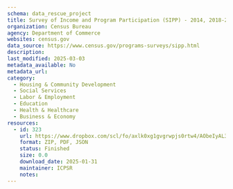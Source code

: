 ```yaml
---
schema: data_rescue_project 
title: Survey of Income and Program Participation (SIPP) - 2014, 2018-2023
organization: Census Bureau
agency: Department of Commerce
websites: census.gov
data_source: https://www.census.gov/programs-surveys/sipp.html
description: 
last_modified: 2025-03-03
metadata_available: No
metadata_url: 
category:
  - Housing & Community Development 
  - Social Services 
  - Labor & Employment 
  - Education 
  - Health & Healthcare 
  - Business & Economy 
resources:
  - id: 323
    url: https://www.dropbox.com/scl/fo/axlk0xg1gvgrwpjs0rtw4/AObeIyAL3OLJn5-c-K-PiP0?rlkey=5yo9sbk7gl4ks0bk2hbuzct8d&dl=0
    format: ZIP, PDF, JSON
    status: Finished
    size: 0.0
    download_date: 2025-01-31
    maintainer: ICPSR
    notes: 
---
```


